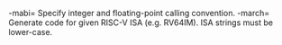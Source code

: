 -mabi=                      Specify integer and floating-point calling convention.
-march=                     Generate code for given RISC-V ISA (e.g. RV64IM).  ISA strings must be lower-case.
